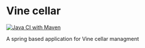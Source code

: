 # Vine cellar
[![Java CI with Maven](https://github.com/Rodama-20/wine-cellar/actions/workflows/maven.yml/badge.svg)](https://github.com/Rodama-20/wine-cellar/actions/workflows/maven.yml)


A spring based application for Vine cellar managment

